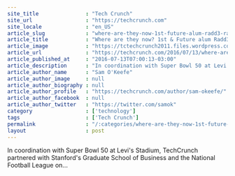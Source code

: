 ```yaml
---
site_title               : "Tech Crunch"
site_url                 : "https://techcrunch.com"
site_locale              : "en_US"
article_slug             : "where-are-they-now-1st-future-alum-radd3-raises-s2-2m-from-htc"
article_title            : "Where are they now? 1st & Future alum Radd3 raises $2.2M from HTC"
article_image            : "https://tctechcrunch2011.files.wordpress.com/2016/07/radd3.jpg?w=764&h=400&crop=1"
article_url              : "https://techcrunch.com/2016/07/13/where-are-they-now-1st-future-alum-radd3-raises-2-2m-from-htc/"
article_published_at     : "2016-07-13T07:00:13-03:00"
article_description      : "In coordination with Super Bowl 50 at Levi's Stadium, TechCrunch partnered with Stanford's Graduate School of Business and the National Football League on..."
article_author_name      : "Sam O'Keefe"
article_author_image     : null
article_author_biography : null
article_author_profile   : "https://techcrunch.com/author/sam-okeefe/"
article_author_facebook  : null
article_author_twitter   : "https://twitter.com/samok"
category                 : ['technology']
tags                     : ['Tech Crunch']
permalink                : "/:categories/where-are-they-now-1st-future-alum-radd3-raises-s2-2m-from-htc/"
layout                   : post
---
```


In coordination with Super Bowl 50 at Levi's Stadium, TechCrunch partnered with Stanford's Graduate School of Business and the National Football League on...
